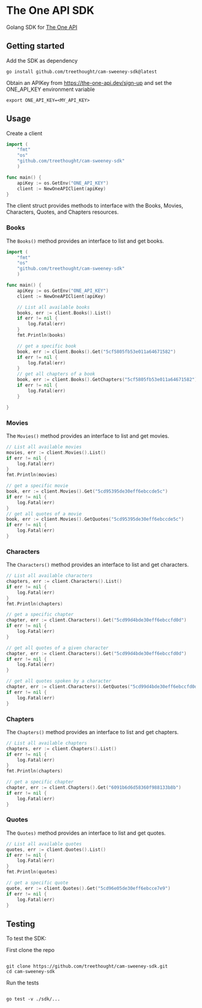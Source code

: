 # The One API SDK

Golang SDK for [The One API](https://the-one-api.dev/documentation#3)

## Getting started

Add the SDK as dependency

```
go install github.com/treethought/cam-sweeney-sdk@latest
```

Obtain an APIKey from https://the-one-api.dev/sign-up and set the ONE_API_KEY environment variable

```
export ONE_API_KEY=<MY_API_KEY>
```

## Usage

Create a client

```go
import (
    "fmt"
    "os"
    "github.com/treethought/cam-sweeney-sdk"
    )

func main() {
    apiKey := os.GetEnv("ONE_API_KEY")
    client := NewOneAPIClient(apiKey)
}

```

The client struct provides methods to interface with the Books, Movies, Characters, Quotes, and Chapters resources.

### Books

The `Books()` method provides an interface to list and get books.

```go
import (
    "fmt"
    "os"
    "github.com/treethought/cam-sweeney-sdk"
    )

func main() {
    apiKey := os.GetEnv("ONE_API_KEY")
    client := NewOneAPIClient(apiKey)

    // List all available books
    books, err := client.Books().List()
    if err != nil {
        log.Fatal(err)
    }
    fmt.Println(books)

    // get a specific book
    book, err := client.Books().Get("5cf5805fb53e011a64671582")
    if err != nil {
        log.Fatal(err)
    }
    // get all chapters of a book
    book, err := client.Books().GetChapters("5cf5805fb53e011a64671582")
    if err != nil {
        log.Fatal(err)
    }

}

```

### Movies

The `Movies()` method provides an interface to list and get movies.

```go
// List all available movies
movies, err := client.Movies().List()
if err != nil {
    log.Fatal(err)
}
fmt.Println(movies)

// get a specific movie
book, err := client.Movies().Get("5cd95395de30eff6ebccde5c")
if err != nil {
    log.Fatal(err)
}
// get all quotes of a movie
book, err := client.Movies().GetQuotes("5cd95395de30eff6ebccde5c")
if err != nil {
    log.Fatal(err)
}

```

### Characters

The `Characters()` method provides an interface to list and get characters.

```go
// List all available characters
chapters, err := client.Characters().List()
if err != nil {
    log.Fatal(err)
}
fmt.Println(chapters)

// get a specific chapter
chapter, err := client.Characters().Get("5cd99d4bde30eff6ebccfd0d")
if err != nil {
    log.Fatal(err)
}

// get all quotes of a given character
chapter, err := client.Characters().Get("5cd99d4bde30eff6ebccfd0d")
if err != nil {
    log.Fatal(err)
}

// get all quotes spoken by a character
chapter, err := client.Characters().GetQuotes("5cd99d4bde30eff6ebccfd0d")
if err != nil {
    log.Fatal(err)
}


```

### Chapters

The `Chapters()` method provides an interface to list and get chapters.

```go
// List all available chapters
chapters, err := client.Chapters().List()
if err != nil {
    log.Fatal(err)
}
fmt.Println(chapters)

// get a specific chapter
chapter, err := client.Chapters().Get("6091b6d6d58360f988133b8b")
if err != nil {
    log.Fatal(err)
}

```

### Quotes

The `Quotes)` method provides an interface to list and get quotes.

```go
// List all available quotes
quotes, err := client.Quotes().List()
if err != nil {
    log.Fatal(err)
}
fmt.Println(quotes)

// get a specific quote
quote, err := client.Quotes().Get("5cd96e05de30eff6ebcce7e9")
if err != nil {
    log.Fatal(err)
}

```

## Testing

To test the SDK:

First clone the repo

```

git clone https://github.com/treethought/cam-sweeney-sdk.git
cd cam-sweeney-sdk

```

Run the tests

```

go test -v ./sdk/...
```
